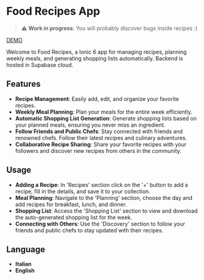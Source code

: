 # Food Recipes App

> :warning: **Work in progress**: You will probably discover bugs inside recipes :)

[DEMO](http://recipes.ammiratafabiano.dev)

Welcome to Food Recipes, a Ionic 6 app for managing recipes, planning weekly meals, and generating shopping lists automatically. Backend is hosted in Supabase cloud.

## Features

- **Recipe Management**: Easily add, edit, and organize your favorite recipes.
- **Weekly Meal Planning**: Plan your meals for the entire week efficiently.
- **Automatic Shopping List Generation**: Generate shopping lists based on your planned meals, ensuring you never miss an ingredient.
- **Follow Friends and Public Chefs**: Stay connected with friends and renowned chefs. Follow their latest recipes and culinary adventures.
- **Collaborative Recipe Sharing**: Share your favorite recipes with your followers and discover new recipes from others in the community.

## Usage

- **Adding a Recipe**: In 'Recipes' section click on the '+' button to add a recipe, fill in the details, and save it to your collection.
- **Meal Planning**: Navigate to the 'Planning' section, choose the day and add recipes for breakfast, lunch, and dinner.
- **Shopping List**: Access the 'Shopping List' section to view and download the auto-generated shopping list for the week.
- **Connecting with Others**: Use the 'Discovery' section to follow your friends and public chefs to stay updated with their recipes.

## Language
- **Italian**
- **English**
